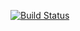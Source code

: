[![Build Status](https://secure.travis-ci.org/vaax/markov.png)](https://travis-ci.org/vaax/markov)



